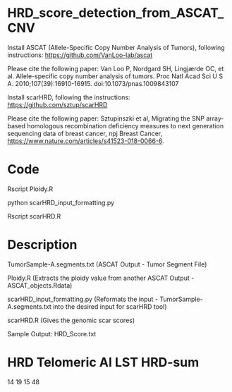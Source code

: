 # HRD_score_detection_from_ASCAT_CNV
Install ASCAT (Allele-Specific Copy Number Analysis of Tumors), following instructions: https://github.com/VanLoo-lab/ascat

Please cite the following paper: Van Loo P, Nordgard SH, Lingjærde OC, et al. Allele-specific copy number analysis of tumors. Proc Natl Acad Sci U S A. 2010;107(39):16910-16915. doi:10.1073/pnas.1009843107


Install scarHRD, following the instructions: https://github.com/sztup/scarHRD

Please cite the following paper: Sztupinszki et al, Migrating the SNP array-based homologous recombination deficiency measures to next generation sequencing data of breast cancer, npj Breast Cancer, https://www.nature.com/articles/s41523-018-0066-6.

# Code
Rscript Ploidy.R  

python scarHRD_input_formatting.py  

Rscript scarHRD.R

# Description

TumorSample-A.segments.txt (ASCAT Output - Tumor Segment File)

Ploidy.R (Extracts the ploidy value from another ASCAT Output - ASCAT_objects.Rdata)

scarHRD_input_formatting.py (Reformats the input - TumorSample-A.segments.txt into the desired input for scarHRD tool)

scarHRD.R (Gives the genomic scar scores)

Sample Output: HRD_Score.txt

# HRD	Telomeric AI	LST	HRD-sum
14	19	15	48





